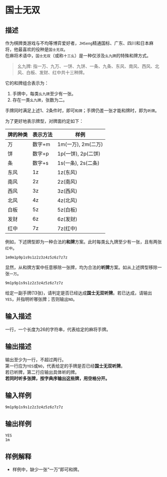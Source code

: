 # 国士无双
## 描述
作为棋牌类游戏与不均等博弈爱好者，`JHSeng`精通国标、广东、四川和日本麻将，他最喜欢的役种是`国士无双`。  
在麻将术语中，`国士无双`（或称`十三幺`）是一种仅涉及`幺九牌`的特殊和牌方式。  

> 幺九牌: 指一万、九万、一饼、九饼、一条、九条、东风、南风、西风、北风、白板、发财、红中共十三种牌。  

它的和牌组合表示为：  

1. 手牌中，每类`幺九牌`至少有一张。  
2. 存在一类`幺九牌`，张数为二。  

手牌同时满足上述1、2条件时，即可`和牌`；手牌仍差一张才能和牌时，即为`听牌`。  

为了更好地表示牌型，对牌面约定如下：  

|牌的种类|表示方法|样例|
|---|---|---|
|万|数字+m|1m(一万), 2m(二万)|
|饼|数字+p|1p(一饼), 2p(二饼)|
|条|数字+s|1s(一条), 2s(二条)|
|东风|1z|1z(东风)|
|南风|2z|2z(南风)|
|西风|3z|3z(西风)|
|北风|4z|4z(北风)|
|白板|5z|5z(白板)|
|发财|6z|6z(发财)|
|红中|7z|7z(红中)|

例如，下述牌型即为一种合法的**和牌**方案。此时每类幺九牌至少有一张，且有两张`红中`。
```
1m9m1p9p1s9s1z2z3z4z5z6z7z7z
```
显然，从和牌方案中任意移除一张牌，均为合法的**听牌**方案。如从上述牌型移除一张`一万`。
```
9m1p9p1s9s1z2z3z4z5z6z7z7z
```

给定一副手牌(13张)，请判定是否已经达成**国士无双听牌**。若已达成，请输出`YES`，并指明听哪张牌；否则输出`NO`。  

## 输入描述
一行，一个长度为26的字符串，代表给定的麻将手牌。

## 输出描述
输出至少为一行，不超过两行。  
第一行应为`YES`或`NO`，代表给定的手牌是否已经**国士无双听牌**。  
若已听牌，第二行应输出具体听的牌。  
**若同时听多张牌，按字典序输出这些牌，用空格分开。**

## 输入样例
```
9m1p9p1s9s1z2z3z4z5z6z7z7z
```
## 输出样例
```
YES
1m
```

## 样例解释
- 样例中，缺少一张“一万”即可和牌。
